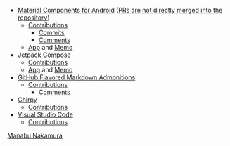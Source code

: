 - [Material Components for Android](https://github.com/material-components/material-components-android) ([PRs are not directly merged into the repository](https://github.com/material-components/material-components-android/blob/master/docs/contributing.md#pull-request-process))
  - [Contributions](https://github.com/material-components/material-components-android/issues?q=author%3Amanabu-nakamura)
    - [Commits](https://github.com/material-components/material-components-android/commits?author=manabu-nakamura)
    - [Comments](https://github.com/material-components/material-components-android/issues?q=commenter%3Amanabu-nakamura)
  - [App](https://github.com/manabu-nakamura/app) and [Memo](https://github.com/manabu-nakamura/app/blob/main/docs/memo.md)
- [Jetpack Compose](https://developer.android.com/compose)
  - [Contributions](https://github.com/android/compose-samples/issues?q=author%3Amanabu-nakamura)
  - [App](https://github.com/manabu-nakamura/appc) and [Memo](https://github.com/manabu-nakamura/appc/blob/main/docs/memo.md)
- [GitHub Flavored Markdown Admonitions](https://github.com/Helveg/jekyll-gfm-admonitions)
  - [Contributions](https://github.com/Helveg/jekyll-gfm-admonitions/issues?q=author%3Amanabu-nakamura)
    - [Comments](https://github.com/Helveg/jekyll-gfm-admonitions/issues?q=commenter%3Amanabu-nakamura)
- [Chirpy](https://github.com/cotes2020/jekyll-theme-chirpy)
  - [Contributions](https://github.com/cotes2020/jekyll-theme-chirpy/issues?q=author%3Amanabu-nakamura)
- [Visual Studio Code](https://github.com/microsoft/vscode)
  - [Contributions](https://github.com/microsoft/vscode/issues?q=author%3Amanabu-nakamura)

[Manabu Nakamura](https://github.com/manabu-nakamura)